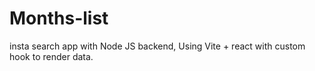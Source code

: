 # Months-list

insta search app with Node JS backend, Using Vite + react with custom hook to render data.

